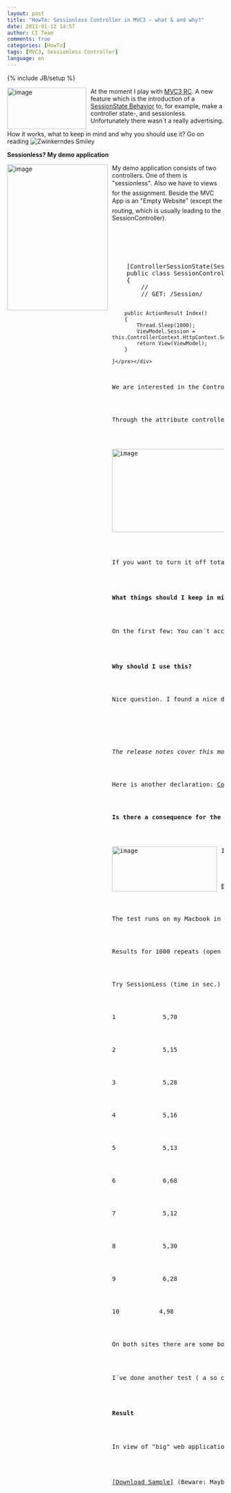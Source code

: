 ```yaml
---
layout: post
title: "HowTo: Sessionless Controller in MVC3 – what & and why?"
date: 2011-01-12 14:57
author: CI Team
comments: true
categories: [HowTo]
tags: [MVC3, Sessionless Controller]
language: en
---
```

{% include JB/setup %}


<p><img style="background-image: none; border-bottom: 0px; border-left: 0px; margin: 0px 10px 0px 0px; padding-left: 0px; padding-right: 0px; border-top: 0px; border-right: 0px; padding-top: 0px" title="image" border="0" alt="image" align="left" src="{{BASE_PATH}}/assets/wp-images-de/image_thumb316.png" width="184" height="96" />At the moment I play with <a href="http://www.microsoft.com/downloads/en/details.aspx?FamilyID=a920ccee-1397-4feb-824a-2dfefee47d54">MVC3 RC</a>. A new feature which is the introduction of a <a href="http://www.lostechies.com/blogs/dahlbyk/archive/2010/12/06/renderaction-with-asp-net-mvc-3-sessionless-controllers.aspx?utm_source=feedburner&amp;utm_medium=feed&amp;utm_campaign=Feed:+LosTechies+(LosTechies)&amp;utm_content=Google+International">SessionState Behavior</a> to, for example, make a controller state-, and sessionless. Unfortunately there wasn´t a really advertising.</p>
<p>How it works, what to keep in mind and why you should use it? Go on reading <img style="border-bottom-style: none; border-right-style: none; border-top-style: none; border-left-style: none" class="wlEmoticon wlEmoticon-winkingsmile" alt="Zwinkerndes Smiley" src="{{BASE_PATH}}/assets/wp-images-en/wlEmoticon-winkingsmile8.png" /></p>  

<p><b>Sessionless? My demo application</b></p>  

<p><img style="background-image: none; border-bottom: 0px; border-left: 0px; margin: 0px 10px 0px 0px; padding-left: 0px; padding-right: 0px; border-top: 0px; border-right: 0px; padding-top: 0px" title="image" border="0" alt="image" align="left" src="{{BASE_PATH}}/assets/wp-images-de/image_thumb317.png" width="234" height="339" />My demo application consists of two controllers. One of them is "sessionless". Also we have to views for the assignment. Beside the MVC App is an "Empty Website" (except the routing, which is usually leading to the SessionController).</p>
<p>   <br />    <br />    <br />    <br /></p>  
  
  
  <div style="padding-bottom: 0px; margin: 0px; padding-left: 0px; padding-right: 0px; display: inline; float: none; padding-top: 0px" id="scid:812469c5-0cb0-4c63-8c15-c81123a09de7:61f0a4b9-6475-45c7-8c46-51fa5d5287f7" class="wlWriterEditableSmartContent"><pre name="code" class="c#">    [ControllerSessionState(SessionStateBehavior.Default)]
    public class SessionController : Controller
    {
        //
        // GET: /Session/

        public ActionResult Index()
        {
            Thread.Sleep(1000);
            ViewModel.Session = this.ControllerContext.HttpContext.Session.SessionID;
            return View(ViewModel);
        }

    }</pre></div>

<p>We are interested in the ControllerSessionState Attribute (Beware: I´ve heard that this will be renamed in the final so you need to look for it again <img style="border-bottom-style: none; border-right-style: none; border-top-style: none; border-left-style: none" class="wlEmoticon wlEmoticon-winkingsmile" alt="Zwinkerndes Smiley" src="{{BASE_PATH}}/assets/wp-images-en/wlEmoticon-winkingsmile8.png" />)</p>

<p>Through the attribute controller-state you are able to access the Sessionstates:</p>

<p><img style="background-image: none; border-bottom: 0px; border-left: 0px; padding-left: 0px; padding-right: 0px; border-top: 0px; border-right: 0px; padding-top: 0px" title="image" border="0" alt="image" src="{{BASE_PATH}}/assets/wp-images-de/image_thumb318.png" width="340" height="193" /></p>

<p>If you want to turn it off totally than choose "disable". Afterwards the session will be "zero". </p>

<p><b>What things should I keep in mind?</b></p>




<p>On the first few: You can´t access the Session. That means, for example, for recognizing the user you use the FormsAuth Cookie and so on. As soon if you try to write something into the "TempData" <a href="http://www.dotnetcurry.com/ShowArticle.aspx?ID=609&amp;AspxAutoDetectCookieSupport=1">you are going to receive an Exception</a> "The SessionStateTempDataProvider class requires session state to be enabled". If you try to move a file from controller A to controller B you need a cookie. But there is a CookieStateTempDataProvider used to be in the new MVC Futures. </p>




<p><b>Why should I use this?</b></p>




<p>Nice question. I found a nice declaration in a <a href="http://stackoverflow.com/questions/4139428/what-are-some-scenarios-of-having-a-session-less-controller-in-asp-net-mv3">Stackoverflow</a> Post:</p>

<p><i></i></p>

<p><i>The release notes cover this more (you can download them from the download link above). Session state is designed so that only one request from a particular user/session occurs at a time. So if you have a page that has multiple AJAX callbacks happening at once they will be processed in serial fashion on the server. Going session-less means that they would execute in parallel.</i></p>

<p>Here is another declaration: <a href="http://weblogs.asp.net/imranbaloch/archive/2010/07/10/concurrent-requests-in-asp-net-mvc.aspx">Concurrent Requests in ASP.NET MVC</a></p>




<p><b>Is there a consequence for the performance? </b></p>




<p><img style="background-image: none; border-bottom: 0px; border-left: 0px; margin: 0px 10px 0px 0px; padding-left: 0px; padding-right: 0px; border-top: 0px; border-right: 0px; padding-top: 0px" title="image" border="0" alt="image" align="left" src="{{BASE_PATH}}/assets/wp-images-de/image_thumb319.png" width="244" height="105" />I´ve done some experiments with Visual Studio 2010 Test Tools and I tried to run a WebPerformances Test in the controller without the Thread.Sleep with 1000 iterations on sessionless and on the "normal" controller. </p>

<p><u>Beware: I´ve never tested something with WebTest Tools from Visual Studio 2010 Test Tools. Because of this it´s possible that my results are wrong. </u></p>

<p>The test runs on my Macbook in a VM. The WebApp is hosted in IIS7 - because of this the results aren´t significant for any performance stories of an IIS. </p>

<p>Results for 1000 repeats (open the site a 1000 times) and NO Thread.Sleep:</p>

<p>Try SessionLess (time in sec.) Session (time in sec.)</p>

<p>1&#160;&#160;&#160;&#160;&#160;&#160;&#160;&#160;&#160;&#160;&#160;&#160; 5,70&#160;&#160;&#160;&#160;&#160;&#160;&#160;&#160;&#160;&#160;&#160;&#160;&#160;&#160;&#160;&#160;&#160;&#160;&#160;&#160;&#160;&#160;&#160;&#160;&#160;&#160;&#160;&#160;&#160;&#160;&#160;&#160;&#160;&#160;&#160;&#160; 6,17</p>

<p>2&#160;&#160;&#160;&#160;&#160;&#160;&#160;&#160;&#160;&#160;&#160;&#160; 5,15&#160;&#160;&#160;&#160;&#160;&#160;&#160;&#160;&#160;&#160;&#160;&#160;&#160;&#160;&#160;&#160;&#160;&#160;&#160;&#160;&#160;&#160;&#160;&#160;&#160;&#160;&#160;&#160;&#160;&#160;&#160;&#160;&#160;&#160;&#160;&#160; 6,21</p>

<p>3&#160;&#160;&#160;&#160;&#160;&#160;&#160;&#160;&#160;&#160;&#160;&#160; 5,28&#160;&#160;&#160;&#160;&#160;&#160;&#160;&#160;&#160;&#160;&#160;&#160;&#160;&#160;&#160;&#160;&#160;&#160;&#160;&#160;&#160;&#160;&#160;&#160;&#160;&#160;&#160;&#160;&#160;&#160;&#160;&#160;&#160;&#160;&#160;&#160; 5,15</p>

<p>4&#160;&#160;&#160;&#160;&#160;&#160;&#160;&#160;&#160;&#160;&#160;&#160; 5,16&#160;&#160;&#160;&#160;&#160;&#160;&#160;&#160;&#160;&#160;&#160;&#160;&#160;&#160;&#160;&#160;&#160;&#160;&#160;&#160;&#160;&#160;&#160;&#160;&#160;&#160;&#160;&#160;&#160;&#160;&#160;&#160;&#160;&#160;&#160;&#160; 6,74</p>

<p>5&#160;&#160;&#160;&#160;&#160;&#160;&#160;&#160;&#160;&#160;&#160;&#160; 5,13&#160;&#160;&#160;&#160;&#160;&#160;&#160;&#160;&#160;&#160;&#160;&#160;&#160;&#160;&#160;&#160;&#160;&#160;&#160;&#160;&#160;&#160;&#160;&#160;&#160;&#160;&#160;&#160;&#160;&#160;&#160;&#160;&#160;&#160;&#160;&#160; 5,54</p>

<p>6&#160;&#160;&#160;&#160;&#160;&#160;&#160;&#160;&#160;&#160;&#160;&#160; 6,68&#160;&#160;&#160;&#160;&#160;&#160;&#160;&#160;&#160;&#160;&#160;&#160;&#160;&#160;&#160;&#160;&#160;&#160;&#160;&#160;&#160;&#160;&#160;&#160;&#160;&#160;&#160;&#160;&#160;&#160;&#160;&#160;&#160;&#160;&#160;&#160; 5,50</p>

<p>7&#160;&#160;&#160;&#160;&#160;&#160;&#160;&#160;&#160;&#160;&#160;&#160; 5,12&#160;&#160;&#160;&#160;&#160;&#160;&#160;&#160;&#160;&#160;&#160;&#160;&#160;&#160;&#160;&#160;&#160;&#160;&#160;&#160;&#160;&#160;&#160;&#160;&#160;&#160;&#160;&#160;&#160;&#160;&#160;&#160;&#160;&#160;&#160;&#160; 5,17</p>

<p>8&#160;&#160;&#160;&#160;&#160;&#160;&#160;&#160;&#160;&#160;&#160;&#160; 5,30&#160;&#160;&#160;&#160;&#160;&#160;&#160;&#160;&#160;&#160;&#160;&#160;&#160;&#160;&#160;&#160;&#160;&#160;&#160;&#160;&#160;&#160;&#160;&#160;&#160;&#160;&#160;&#160;&#160;&#160;&#160;&#160;&#160;&#160;&#160;&#160; 5,66</p>

<p>9&#160;&#160;&#160;&#160;&#160;&#160;&#160;&#160;&#160;&#160;&#160;&#160; 6,28&#160;&#160;&#160;&#160;&#160;&#160;&#160;&#160;&#160;&#160;&#160;&#160;&#160;&#160;&#160;&#160;&#160;&#160;&#160;&#160;&#160;&#160;&#160;&#160;&#160;&#160;&#160;&#160;&#160;&#160;&#160;&#160;&#160;&#160;&#160;&#160; 5,30</p>

<p>10&#160;&#160;&#160;&#160;&#160;&#160;&#160;&#160;&#160;&#160; 4,98&#160;&#160;&#160;&#160;&#160;&#160;&#160;&#160;&#160;&#160;&#160;&#160;&#160;&#160;&#160;&#160;&#160;&#160;&#160;&#160;&#160;&#160;&#160;&#160;&#160;&#160;&#160;&#160;&#160;&#160;&#160;&#160;&#160;&#160;&#160;&#160; 5,27</p>

<p>On both sites there are some bolters but all in all we can see, that the Sessionless Controller is a bit faster. </p>

<p>I´ve done another test ( a so called "LoadTest") with equal results. By the way: Really interesting tool, I´m sure it´s worth to take a look on it later on. But enough for now. </p>

<p><b>Result</b></p>




<p>In view of "big" web applications and scalability this could be an interesting subject for you. But if we talk about a usually site I´m sure you can live without this. To put something into a session is sometimes very comfortable and nice for some applications like for example wizard. That´s what I think about but maybe I´m wrong <img style="border-bottom-style: none; border-right-style: none; border-top-style: none; border-left-style: none" class="wlEmoticon wlEmoticon-winkingsmile" alt="Zwinkerndes Smiley" src="{{BASE_PATH}}/assets/wp-images-en/wlEmoticon-winkingsmile8.png" /></p>

<p><a href="{{BASE_PATH}}/assets/files/democode/mvcsessionless/mvcsessionless.zip">[Download Sample]</a> (Beware: Maybe you will need a higher version of Visual Studio to run the Test project) </p>
